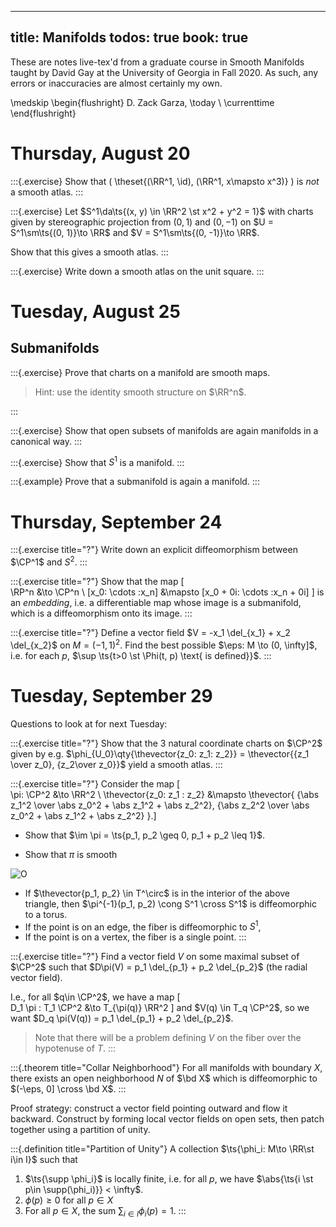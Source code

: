 
---
title: Manifolds 
todos: true
book: true
---

These are notes live-tex'd from a graduate course in Smooth Manifolds taught by David Gay at the University of Georgia in Fall 2020.
As such, any errors or inaccuracies are almost certainly my own.

\medskip
\begin{flushright}
  D. Zack Garza, \today \\
  \currenttime
\end{flushright}

# Thursday, August 20

:::{.exercise}
Show that \( \theset{(\RR^1, \id), (\RR^1, x\mapsto x^3)} \) is *not* a smooth atlas.
:::

:::{.exercise}
Let $S^1\da\ts{(x, y) \in \RR^2 \st x^2 + y^2 = 1}$ with charts given by stereographic projection from $(0, 1)$ and $(0, -1)$ on $U = S^1\sm\ts{(0, 1)}\to \RR$ and $V = S^1\sm\ts{(0, -1)}\to \RR$.

Show that this gives a smooth atlas.
:::

:::{.exercise}
Write down a smooth atlas on the unit square.
:::



# Tuesday, August 25

## Submanifolds

:::{.exercise}
Prove that charts on a manifold are smooth maps.

> Hint: use the identity smooth structure on $\RR^n$.

:::

:::{.exercise}
Show that open subsets of manifolds are again manifolds in a canonical way.
:::

:::{.exercise}
Show that $S^1$ is a manifold.
:::

:::{.example}
Prove that a submanifold is again a manifold.
:::




# Thursday, September 24

:::{.exercise title="?"}
Write down an explicit diffeomorphism between $\CP^1$ and $S^2$.
:::

:::{.exercise title="?"}
Show that the map
\[  
\RP^n &\to \CP^n \\
[x_0: \cdots :x_n] &\mapsto [x_0 + 0i: \cdots :x_n + 0i]
\]
is an *embedding*, i.e. a differentiable map whose image is a submanifold, which is a diffeomorphism onto its image.
:::


:::{.exercise title="?"}
Define a vector field $V = -x_1 \del_{x_1} + x_2 \del_{x_2}$ on $M = (-1, 1)^2$.
Find the best possible $\eps: M \to (0, \infty]$, i.e. for each $p$, $\sup \ts{t>0 \st \Phi(t, p) \text{ is defined}}$.
:::

# Tuesday, September 29

Questions to look at for next Tuesday:

:::{.exercise title="?"}
Show that the 3 natural coordinate charts on $\CP^2$ given by e.g. $\phi_{U_0}\qty{\thevector{z_0: z_1: z_2}} = \thevector{{z_1 \over z_0}, {z_2\over z_0}}$ yield a smooth atlas.
:::

:::{.exercise title="?"}
Consider the map
\[  
\pi: \CP^2 &\to \RR^2 \\
\thevector{z_0: z_1 : z_2} &\mapsto \thevector{
{\abs z_1^2 \over \abs z_0^2 + \abs z_1^2 + \abs z_2^2},
{\abs z_2^2 \over \abs z_0^2 + \abs z_1^2 + \abs z_2^2}
}.\]


- Show that $\im \pi = \ts{p_1, p_2 \geq 0, p_1 + p_2 \leq 1}$.

- Show that $\pi$ is smooth 

![O](figures/image_2020-09-29-12-59-37.png)

- If $\thevector{p_1, p_2} \in T^\circ$ is in the interior of the above triangle, then $\pi^{-1}(p_1, p_2) \cong S^1 \cross S^1$ is diffeomorphic to a torus.
- If the point is on an edge, the fiber is diffeomorphic to $S^1$,
- If the point is on a vertex, the fiber is a single point.
:::

:::{.exercise title="?"}
Find a vector field $V$ on some maximal subset of $\CP^2$ such that $D\pi(V) = p_1 \del_{p_1} + p_2 \del_{p_2}$ (the radial vector field).

I.e., for all $q\in \CP^2$, we have a map 
\[  
D_1 \pi : T_1 \CP^2 &\to T_{\pi(q)} \RR^2
\]
and $V(q) \in T_q \CP^2$, so we want $D_q \pi(V(q)) = p_1 \del_{p_1} + p_2 \del_{p_2}$.

> Note that there will be a problem defining $V$ on the fiber over the hypotenuse of $T$.
:::



:::{.theorem title="Collar Neighborhood"}
For all manifolds with boundary $X$, there exists an open neighborhood $N$ of $\bd X$ which is diffeomorphic to $(-\eps, 0] \cross \bd X$.
:::

Proof strategy: construct a vector field pointing outward and flow it backward.
Construct by forming local vector fields on open sets, then patch together using a partition of unity.


:::{.definition title="Partition of Unity"}
A collection $\ts{\phi_i: M\to \RR\st i\in I}$ such that

1. $\ts{\supp \phi_i}$ is locally finite, i.e. for all $p$, we have $\abs{\ts{i \st p\in \supp(\phi_i)}} < \infty$.
2. $\phi(p) \geq 0$ for all $p\in X$
3. For all $p\in X$, the sum $\sum_{i\in I}\phi_i(p) = 1$.
:::
